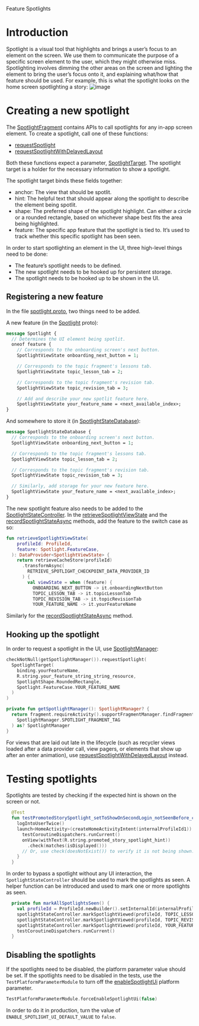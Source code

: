 Feature Spotlights
# Introduction

Spotlight is a visual tool that highlights and brings a user’s focus to an element on the screen. We use them to communicate the purpose of a specific screen element to the user, which they might otherwise miss. Spotlighting involves dimming the other areas on the screen and lighting the element to bring the user’s focus onto it, and explaining what/how that feature should be used. For example, this is what the spotlight looks on the home screen spotlighting a story:
![image](https://user-images.githubusercontent.com/64526117/233807103-0bb76f92-8821-47cc-a8ac-8222e71214b4.png)


# Creating a new spotlight

The [SpotlightFragment](https://github.com/oppia/oppia-android/blob/d2c37dc547f3e5d12dfe62fa97b9b16fbf0fed6e/app/src/main/java/org/oppia/android/app/spotlight/SpotlightFragment.kt#L44) contains APIs to call spotlights for any in-app screen element. To create a spotlight, call one of these functions:
- [requestSpotlight](https://github.com/oppia/oppia-android/blob/d2c37dc547f3e5d12dfe62fa97b9b16fbf0fed6e/app/src/main/java/org/oppia/android/app/spotlight/SpotlightManager.kt#L26)
- [requestSpotlightWithDelayedLayout](https://github.com/oppia/oppia-android/blob/d2c37dc547f3e5d12dfe62fa97b9b16fbf0fed6e/app/src/main/java/org/oppia/android/app/spotlight/SpotlightManager.kt#L13)

Both these functions expect a parameter, [SpotlightTarget](https://github.com/oppia/oppia-android/blob/d2c37dc547f3e5d12dfe62fa97b9b16fbf0fed6e/app/src/main/java/org/oppia/android/app/spotlight/SpotlightTarget.kt#L14). The spotlight target is a holder for the necessary information to show a spotlight. 

The spotlight target binds these fields together:
- anchor: The view that should be spotlit.
- hint: The helpful text that should appear along the spotlight to describe the element being spotlit.
- shape: The preferred shape of the spotlight highlight. Can either a circle or a rounded rectangle, based on whichever shape best fits the area being highlighted.
- feature: The specific app feature that the spotlight is tied to. It’s used to track whether this specific spotlight has been seen.

In order to start spotlighting an element in the UI, three high-level things need to be done:
- The feature’s spotlight needs to be defined.
- The new spotlight needs to be hooked up for persistent storage.
- The spotlight needs to be hooked up to be shown in the UI.

## Registering a new feature

In the file [spotlight.proto](https://github.com/oppia/oppia-android/blob/d2c37dc547f3e5d12dfe62fa97b9b16fbf0fed6e/model/src/main/proto/spotlight.proto#L1), two things need to be added.

A new feature (in the [Spotlight](https://github.com/oppia/oppia-android/blob/d2c37dc547f3e5d12dfe62fa97b9b16fbf0fed6e/model/src/main/proto/spotlight.proto#L10) proto):
```proto
message Spotlight {
  // Determines the UI element being spotlit.
  oneof feature {
    // Corresponds to the onboarding screen's next button.
    SpotlightViewState onboarding_next_button = 1;

    // Corresponds to the topic fragment's lessons tab.
    SpotlightViewState topic_lesson_tab = 2;

    // Corresponds to the topic fragment's revision tab.
    SpotlightViewState topic_revision_tab = 3;

    // Add and describe your new spotlit feature here.
    SpotlightViewState your_feature_name = <next_available_index>;
}
```

And somewhere to store it (in [SpotlightStateDatabase](https://github.com/oppia/oppia-android/blob/d2c37dc547f3e5d12dfe62fa97b9b16fbf0fed6e/model/src/main/proto/spotlight.proto#L53)):
```proto
message SpotlightStateDatabase {
  // Corresponds to the onboarding screen's next button.
  SpotlightViewState onboarding_next_button = 1;

  // Corresponds to the topic fragment's lessons tab.
  SpotlightViewState topic_lesson_tab = 2;

  // Corresponds to the topic fragment's revision tab.
  SpotlightViewState topic_revision_tab = 3;

  // Similarly, add storage for your new feature here.
  SpotlightViewState your_feature_name = <next_available_index>;
}
```

The new spotlight feature also needs to be added to the [SpotlightStateController](https://github.com/oppia/oppia-android/blob/d2c37dc547f3e5d12dfe62fa97b9b16fbf0fed6e/domain/src/main/java/org/oppia/android/domain/spotlight/SpotlightStateController.kt#L3). In the [retrieveSpotlightViewState](https://github.com/oppia/oppia-android/blob/d2c37dc547f3e5d12dfe62fa97b9b16fbf0fed6e/domain/src/main/java/org/oppia/android/domain/spotlight/SpotlightStateController.kt#L80) and the [recordSpotlightStateAsync](https://github.com/oppia/oppia-android/blob/d2c37dc547f3e5d12dfe62fa97b9b16fbf0fed6e/domain/src/main/java/org/oppia/android/domain/spotlight/SpotlightStateController.kt#L110) methods, add the feature to the switch case as so:
```kotlin
fun retrieveSpotlightViewState(
    profileId: ProfileId,
    feature: Spotlight.FeatureCase,
  ): DataProvider<SpotlightViewState> {
    return retrieveCacheStore(profileId)
      .transformAsync(
        RETRIEVE_SPOTLIGHT_CHECKPOINT_DATA_PROVIDER_ID
      ) {
        val viewState = when (feature) {
          ONBOARDING_NEXT_BUTTON -> it.onboardingNextButton
          TOPIC_LESSON_TAB -> it.topicLessonTab
          TOPIC_REVISION_TAB -> it.topicRevisionTab
          YOUR_FEATURE_NAME -> it.yourFeatureName
```

Similarly for the [recordSpotlightStateAsync](https://github.com/oppia/oppia-android/blob/d2c37dc547f3e5d12dfe62fa97b9b16fbf0fed6e/domain/src/main/java/org/oppia/android/domain/spotlight/SpotlightStateController.kt#L110) method.

## Hooking up the spotlight
In order to request a spotlight in the UI, use [SpotlightManager](https://github.com/oppia/oppia-android/blob/d2c37dc547f3e5d12dfe62fa97b9b16fbf0fed6e/app/src/main/java/org/oppia/android/app/spotlight/SpotlightManager.kt#L4):

```kotlin
checkNotNull(getSpotlightManager()).requestSpotlight(
  SpotlightTarget(
    binding.yourFeatureName,
    R.string.your_feature_string_string_resource,
    SpotlightShape.RoundedRectangle,
    Spotlight.FeatureCase.YOUR_FEATURE_NAME
  )
)

private fun getSpotlightManager(): SpotlightManager? {
  return fragment.requireActivity().supportFragmentManager.findFragmentByTag(
    SpotlightManager.SPOTLIGHT_FRAGMENT_TAG
  ) as? SpotlightManager
}
```

For views that are laid out late in the lifecycle (such as recycler views loaded after a data provider call, view pagers, or elements that show up after an enter animation), use [requestSpotlightWithDelayedLayout](https://github.com/oppia/oppia-android/blob/d2c37dc547f3e5d12dfe62fa97b9b16fbf0fed6e/app/src/main/java/org/oppia/android/app/spotlight/SpotlightManager.kt#L13) instead.

# Testing spotlights
Spotlights are tested by checking if the expected hint is shown on the screen or not.

```kotlin
  @Test
  fun testPromotedStorySpotlight_setToShowOnSecondLogin_notSeenBefore_checkSpotlightShown() {
    logIntoUserTwice()
    launch<HomeActivity>(createHomeActivityIntent(internalProfileId1)).use {
      testCoroutineDispatchers.runCurrent()
      onView(withText(R.string.promoted_story_spotlight_hint))
        .check(matches(isDisplayed()))
      // Or, use check(doesNotExist()) to verify it is not being shown.
    }
  }
```

In order to bypass a spotlight without any UI interaction, the ``SpotlightStateController`` should be used to mark the spotlights as seen. A helper function can be introduced and used to mark one or more spotlights as seen. 
	
```kotlin
  private fun markAllSpotlightsSeen() {
    val profileId = ProfileId.newBuilder().setInternalId(internalProfileId).build()
    spotlightStateController.markSpotlightViewed(profileId, TOPIC_LESSON_TAB)  
    spotlightStateController.markSpotlightViewed(profileId, TOPIC_REVISION_TAB) 
    spotlightStateController.markSpotlightViewed(profileId, YOUR_FEATURE_NAME)
    testCoroutineDispatchers.runCurrent()
  }
```

## Disabling the spotlights
If the spotlights need to be disabled, the platform parameter value should be set.
If the spotlights need to be disabled in the tests, use the ``TestPlatformParameterModule`` to turn off the [enableSpotlightUi](https://github.com/oppia/oppia-android/blob/d2c37dc547f3e5d12dfe62fa97b9b16fbf0fed6e/utility/src/main/java/org/oppia/android/util/platformparameter/PlatformParameterConstants.kt#L218) platform parameter.

```kotlin
TestPlatformParameterModule.forceEnableSpotlightUi(false)
```

In order to do it in production, turn the value of ``ENABLE_SPOTLIGHT_UI_DEFAULT_VALUE`` to ``false``.

